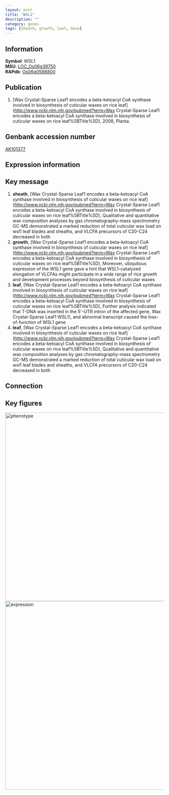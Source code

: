```yaml
---
layout: post
title: "WSL1"
description: ""
category: genes
tags: [sheath, growth, leaf, Gene]
---
```


## Information
__Symbol__: WSL1  
__MSU__: [LOC_Os06g39750](http://rice.plantbiology.msu.edu/cgi-bin/ORF_infopage.cgi?orf=LOC_Os06g39750)  
__RAPdb__: [Os06g0598800](http://rapdb.dna.affrc.go.jp/viewer/gbrowse_details/irgsp1?name=Os06g0598800)  

## Publication
1. [Wax Crystal-Sparse Leaf1 encodes a beta-ketoacyl CoA synthase involved in biosynthesis of cuticular waxes on rice leaf](http://www.ncbi.nlm.nih.gov/pubmed?term=Wax Crystal-Sparse Leaf1 encodes a beta-ketoacyl CoA synthase involved in biosynthesis of cuticular waxes on rice leaf%5BTitle%5D), 2008, Planta.

## Genbank accession number
[AK101377](http://www.ncbi.nlm.nih.gov/nuccore/AK101377)  

## Expression information

## Key message
1. __sheath__, [Wax Crystal-Sparse Leaf1 encodes a beta-ketoacyl CoA synthase involved in biosynthesis of cuticular waxes on rice leaf](http://www.ncbi.nlm.nih.gov/pubmed?term=Wax Crystal-Sparse Leaf1 encodes a beta-ketoacyl CoA synthase involved in biosynthesis of cuticular waxes on rice leaf%5BTitle%5D),  Qualitative and quantitative wax composition analyses by gas chromatography-mass spectrometry GC-MS demonstrated a marked reduction of total cuticular wax load on wsl1 leaf blades and sheaths, and VLCFA precursors of C20-C24 decreased in both
2. __growth__, [Wax Crystal-Sparse Leaf1 encodes a beta-ketoacyl CoA synthase involved in biosynthesis of cuticular waxes on rice leaf](http://www.ncbi.nlm.nih.gov/pubmed?term=Wax Crystal-Sparse Leaf1 encodes a beta-ketoacyl CoA synthase involved in biosynthesis of cuticular waxes on rice leaf%5BTitle%5D),  Moreover, ubiquitous expression of the WSL1 gene gave a hint that WSL1-catalyzed elongation of VLCFAs might participate in a wide range of rice growth and development processes beyond biosynthesis of cuticular waxes
3. __leaf__, [Wax Crystal-Sparse Leaf1 encodes a beta-ketoacyl CoA synthase involved in biosynthesis of cuticular waxes on rice leaf](http://www.ncbi.nlm.nih.gov/pubmed?term=Wax Crystal-Sparse Leaf1 encodes a beta-ketoacyl CoA synthase involved in biosynthesis of cuticular waxes on rice leaf%5BTitle%5D),  Further analysis indicated that T-DNA was inserted in the 5'-UTR intron of the affected gene, Wax Crystal-Sparse Leaf1 WSL1), and abnormal transcript caused the loss-of-function of WSL1 gene
4. __leaf__, [Wax Crystal-Sparse Leaf1 encodes a beta-ketoacyl CoA synthase involved in biosynthesis of cuticular waxes on rice leaf](http://www.ncbi.nlm.nih.gov/pubmed?term=Wax Crystal-Sparse Leaf1 encodes a beta-ketoacyl CoA synthase involved in biosynthesis of cuticular waxes on rice leaf%5BTitle%5D),  Qualitative and quantitative wax composition analyses by gas chromatography-mass spectrometry GC-MS demonstrated a marked reduction of total cuticular wax load on wsl1 leaf blades and sheaths, and VLCFA precursors of C20-C24 decreased in both

## Connection

## Key figures
<img src="http://ricencode.github.io/images/WSL1.pheno.png" alt="phenotype"  style="width: 600px;"/>

<img src="http://ricencode.github.io/images/WSL1.exp.png" alt="expression"  style="width: 600px;"/>


